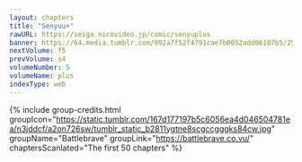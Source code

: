 ```yaml
---
layout: chapters
title: "Senyuu+"
rawURL: https://seiga.nicovideo.jp/comic/senyuplus
banner: https://64.media.tumblr.com/092a7f52f4791cae7b0052add06107b5/25f25b432615d417-a9/s1280x1920/6cb1ce44f6627d5c8a8185dba0ea7ffbf0170c37.png
nextVolume: f5
prevVolume: s4
volumeNumber: 5
volumeName: plus
indexType: web
---
```


{% include group-credits.html 
  groupIcon="https://static.tumblr.com/167d177197b5c6056ea4d046504781ea/n3jddcf/a2on726sw/tumblr_static_b2811ygtne8scgccgggks84cw.jpg"
  groupName="Battlebrave"
  groupLink="https://battlebrave.co.vu/"
  chaptersScanlated="The first 50 chapters"
%}
